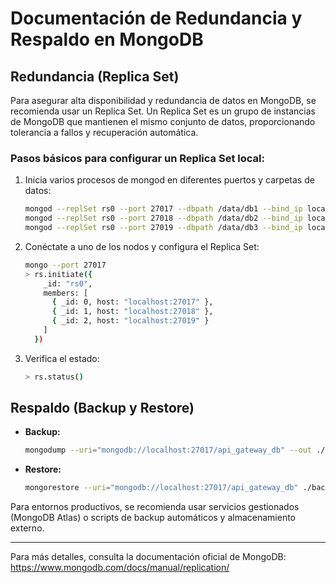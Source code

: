 # Documentación de Redundancia y Respaldo en MongoDB

## Redundancia (Replica Set)

Para asegurar alta disponibilidad y redundancia de datos en MongoDB, se recomienda usar un Replica Set. Un Replica Set es un grupo de instancias de MongoDB que mantienen el mismo conjunto de datos, proporcionando tolerancia a fallos y recuperación automática.

### Pasos básicos para configurar un Replica Set local:

1. Inicia varios procesos de mongod en diferentes puertos y carpetas de datos:
   
   ```bash
   mongod --replSet rs0 --port 27017 --dbpath /data/db1 --bind_ip localhost &
   mongod --replSet rs0 --port 27018 --dbpath /data/db2 --bind_ip localhost &
   mongod --replSet rs0 --port 27019 --dbpath /data/db3 --bind_ip localhost &
   ```

2. Conéctate a uno de los nodos y configura el Replica Set:
   
   ```bash
   mongo --port 27017
   > rs.initiate({
       _id: "rs0",
       members: [
         { _id: 0, host: "localhost:27017" },
         { _id: 1, host: "localhost:27018" },
         { _id: 2, host: "localhost:27019" }
       ]
     })
   ```

3. Verifica el estado:
   
   ```bash
   > rs.status()
   ```

## Respaldo (Backup y Restore)

- **Backup:**
  
  ```bash
  mongodump --uri="mongodb://localhost:27017/api_gateway_db" --out ./backup/
  ```

- **Restore:**
  
  ```bash
  mongorestore --uri="mongodb://localhost:27017/api_gateway_db" ./backup/api_gateway_db/
  ```

Para entornos productivos, se recomienda usar servicios gestionados (MongoDB Atlas) o scripts de backup automáticos y almacenamiento externo.

---

Para más detalles, consulta la documentación oficial de MongoDB: https://www.mongodb.com/docs/manual/replication/
